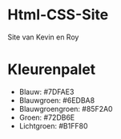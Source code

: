 # Html-CSS-Site
Site van Kevin en Roy

# Kleurenpalet
- Blauw:            #7DFAE3
- Blauwgroen:       #6EDBA8
- Blauwgroengroen:  #85F2A0
- Groen:            #72DB6E
- Lichtgroen:       #B1FF80